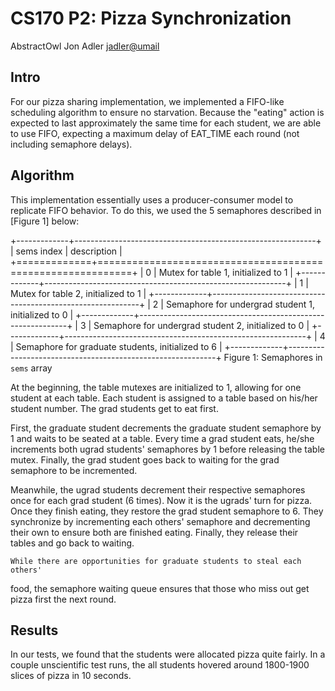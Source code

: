 
# CS170 P2: Pizza Synchronization
AbstractOwl
Jon Adler <jadler@umail>


## Intro
   For our pizza sharing implementation, we implemented a FIFO-like scheduling
algorithm to ensure no starvation. Because the "eating" action is expected to
last approximately the same time for each student, we are able to use FIFO,
expecting a maximum delay of EAT_TIME each round (not including semaphore
delays).


## Algorithm
   This implementation essentially uses a producer-consumer model to replicate
FIFO behavior. To do this, we used the 5 semaphores described in [Figure 1]
below:


  +-------------+------------------------------------------------------------+
  | sems index  | description                                                |
  +=============+============================================================+
  | 0           | Mutex for table 1, initialized to 1                        |
  +-------------+------------------------------------------------------------+
  | 1           | Mutex for table 2, initialized to 1                        |
  +-------------+------------------------------------------------------------+
  | 2           | Semaphore for undergrad student 1, initialized to 0        |
  +-------------+------------------------------------------------------------+
  | 3           | Semaphore for undergrad student 2, initialized to 0        |
  +-------------+------------------------------------------------------------+
  | 4           | Semaphore for graduate students, initialized to 6          |
  +-------------+------------------------------------------------------------+
  Figure 1: Semaphores in `sems` array


   At the beginning, the table mutexes are initialized to 1, allowing for one
student at each table. Each student is assigned to a table based on his/her
student number. The grad students get to  eat first.

   First, the graduate student decrements the graduate student semaphore by 1
and waits to be seated at a table. Every time a grad student eats, he/she
increments both ugrad students' semaphores by 1 before releasing the table
mutex. Finally, the grad student goes back to waiting for the grad semaphore
to be incremented.

   Meanwhile, the ugrad students decrement their respective semaphores once for
each grad student (6 times). Now it is the ugrads' turn for pizza. Once they
finish eating, they restore the grad student semaphore to 6. They synchronize
by incrementing each others' semaphore and decrementing their own to ensure
both are finished eating. Finally, they release their tables and go back to
waiting.

    While there are opportunities for graduate students to steal each others'
food, the semaphore waiting queue ensures that those who miss out get pizza
first the next round.


## Results
   In our tests, we found that the students were allocated pizza quite fairly.
In a couple unscientific test runs, the all students hovered around 1800-1900
slices of pizza in 10 seconds.
